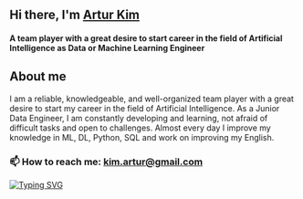 ## Hi there, I'm [Artur Kim](https://daniilshat.ru/) 
#### A team player with a great desire to start career in the field of Artificial Intelligence as Data or Machine Learning Engineer


## About me
I am a reliable, knowledgeable, and well-organized team player with a great desire to start my career in the field of Artificial Intelligence. 
As a Junior Data Engineer, I am constantly developing and learning, not afraid of difficult tasks and open to challenges. 
Almost every day I improve my knowledge in ML, DL, Python, SQL and work on improving my English.
### 📫 How to reach me: kim.artur@gmail.com
[![Typing SVG](https://readme-typing-svg.herokuapp.com?font=Roboto&pause=500&lines=true&width=435&lines=Thank+you+for+the+time+to+learn+more+about+me)](https://git.io/typing-svg)
